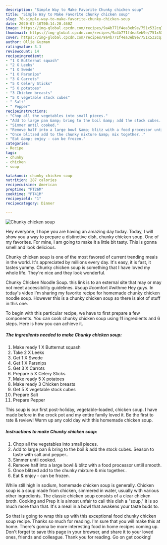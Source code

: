 ```yaml
---
description: "Simple Way to Make Favorite Chunky chicken soup"
title: "Simple Way to Make Favorite Chunky chicken soup"
slug: 70-simple-way-to-make-favorite-chunky-chicken-soup
date: 2020-07-10T00:14:20.460Z
image: https://img-global.cpcdn.com/recipes/9a4b771f4ea3eb9e/751x532cq70/chunky-chicken-soup-recipe-main-photo.jpg
thumbnail: https://img-global.cpcdn.com/recipes/9a4b771f4ea3eb9e/751x532cq70/chunky-chicken-soup-recipe-main-photo.jpg
cover: https://img-global.cpcdn.com/recipes/9a4b771f4ea3eb9e/751x532cq70/chunky-chicken-soup-recipe-main-photo.jpg
author: Ollie Guzman
ratingvalue: 3.1
reviewcount: 14
recipeingredient:
- "1 X Butternut squash"
- "2 X Leeks"
- "1 X Swede"
- "1 X Parsnips"
- "3 X Carrots"
- "5 X Celery Sticks"
- "5 X potatoes"
- "3 Chicken breasts"
- "5 X vegetable stock cubes"
- " Salt"
- " Pepper"
recipeinstructions:
- "Chop all the vegetables into small pieces."
- "Add to large pan &amp; bring to the boil &amp; add the stock cubes. Season to taste with salt and pepper.."
- "Simmer until cooked."
- "Remove half into a large bowl &amp; blitz with a food processor untill smooth."
- "Once blitzed add to the chunky mixture &amp; mix together.."
- "Eat &amp; enjoy - can be frozen."
categories:
- Recipe
tags:
- chunky
- chicken
- soup

katakunci: chunky chicken soup 
nutrition: 287 calories
recipecuisine: American
preptime: "PT26M"
cooktime: "PT41M"
recipeyield: "1"
recipecategory: Dinner

---
```



![Chunky chicken soup](https://img-global.cpcdn.com/recipes/9a4b771f4ea3eb9e/751x532cq70/chunky-chicken-soup-recipe-main-photo.jpg)

Hey everyone, I hope you are having an amazing day today. Today, I will show you a way to prepare a distinctive dish, chunky chicken soup. One of my favorites. For mine, I am going to make it a little bit tasty. This is gonna smell and look delicious.

Chunky chicken soup is one of the most favored of current trending meals in the world. It's appreciated by millions every day. It's easy, it is fast, it tastes yummy. Chunky chicken soup is something that I have loved my whole life. They're nice and they look wonderful.

Chunky Chicken Noodle Soup. this link is to an external site that may or may not meet accessibility guidelines. #soup #comfort #withme Hey guys. In today&#39;s video I&#39;m sharing my favorite recipe for homemade chunky chicken noodle soup. However this is a chunky chicken soup so there is alot of stuff in this one.


To begin with this particular recipe, we have to first prepare a few components. You can cook chunky chicken soup using 11 ingredients and 6 steps. Here is how you can achieve it.

<!--inarticleads1-->

##### The ingredients needed to make Chunky chicken soup:

1. Make ready 1 X Butternut squash
1. Take 2 X Leeks
1. Get 1 X Swede
1. Get 1 X Parsnips
1. Get 3 X Carrots
1. Prepare 5 X Celery Sticks
1. Make ready 5 X potatoes
1. Make ready 3 Chicken breasts
1. Get 5 X vegetable stock cubes
1. Prepare  Salt
1. Prepare  Pepper


This soup is our first post-holiday, vegetable-loaded, chicken soup. I have made before in the crock pot and my entire family loved it. Be the first to rate &amp; review! Warm up any cold day with this homemade chicken soup. 

<!--inarticleads2-->

##### Instructions to make Chunky chicken soup:

1. Chop all the vegetables into small pieces.
1. Add to large pan &amp; bring to the boil &amp; add the stock cubes. Season to taste with salt and pepper..
1. Simmer until cooked.
1. Remove half into a large bowl &amp; blitz with a food processor untill smooth.
1. Once blitzed add to the chunky mixture &amp; mix together..
1. Eat &amp; enjoy - can be frozen.


While still high in sodium, homemade chicken soup is generally. Chicken soup is a soup made from chicken, simmered in water, usually with various other ingredients. The classic chicken soup consists of a clear chicken broth. Cooking and Prep It is almost unfair to call this dish a &#34;soup,&#34; it is so much more than that. It&#39;s a meal in a bowl that awakens your taste buds to. 

So that is going to wrap this up with this exceptional food chunky chicken soup recipe. Thanks so much for reading. I'm sure that you will make this at home. There's gonna be more interesting food in home recipes coming up. Don't forget to save this page in your browser, and share it to your loved ones, friends and colleague. Thank you for reading. Go on get cooking!
